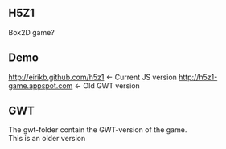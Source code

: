 H5Z1
-

Box2D game?

Demo
--
http://eirikb.github.com/h5z1 <- Current JS version
http://h5z1-game.appspot.com <- Old GWT version

GWT
--
The gwt-folder contain the GWT-version of the game.  
This is an older version
